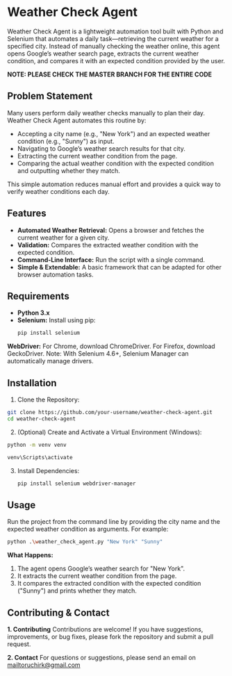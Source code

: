 # Weather Check Agent

Weather Check Agent is a lightweight automation tool built with Python and Selenium that automates a daily task—retrieving the current weather for a specified city. Instead of manually checking the weather online, this agent opens Google’s weather search page, extracts the current weather condition, and compares it with an expected condition provided by the user. 

**NOTE: PLEASE CHECK THE MASTER BRANCH FOR THE ENTIRE CODE**

## Problem Statement

Many users perform daily weather checks manually to plan their day. Weather Check Agent automates this routine by:
- Accepting a city name (e.g., "New York") and an expected weather condition (e.g., "Sunny") as input.
- Navigating to Google’s weather search results for that city.
- Extracting the current weather condition from the page.
- Comparing the actual weather condition with the expected condition and outputting whether they match.

This simple automation reduces manual effort and provides a quick way to verify weather conditions each day.

## Features

- **Automated Weather Retrieval:** Opens a browser and fetches the current weather for a given city.
- **Validation:** Compares the extracted weather condition with the expected condition.
- **Command-Line Interface:** Run the script with a single command.
- **Simple & Extendable:** A basic framework that can be adapted for other browser automation tasks.

## Requirements

- **Python 3.x**
- **Selenium:** Install using pip:
  ```bash
  pip install selenium

**WebDriver:**
For Chrome, download ChromeDriver.
For Firefox, download GeckoDriver.
Note: With Selenium 4.6+, Selenium Manager can automatically manage drivers.

## Installation
1. Clone the Repository:
  ```bash
  git clone https://github.com/your-username/weather-check-agent.git
  cd weather-check-agent
  ```
2. (Optional) Create and Activate a Virtual Environment (Windows):
  ```bash
  python -m venv venv
  ```
  ```bash
  venv\Scripts\activate
  ```
3. Install Dependencies:
   ```bash
   pip install selenium webdriver-manager
   ```
## Usage
Run the project from the command line by providing the city name and the expected weather condition as arguments. For example:
```bash
python .\weather_check_agent.py "New York" "Sunny"
```
**What Happens:**
1. The agent opens Google’s weather search for "New York".
2. It extracts the current weather condition from the page.
3. It compares the extracted condition with the expected condition ("Sunny") and prints whether they match.

## Contributing & Contact
**1. Contributing**
Contributions are welcome! If you have suggestions, improvements, or bug fixes, please fork the repository and submit a pull request.

**2. Contact**
For questions or suggestions, please send an email on mailtoruchirk@gmail.com
